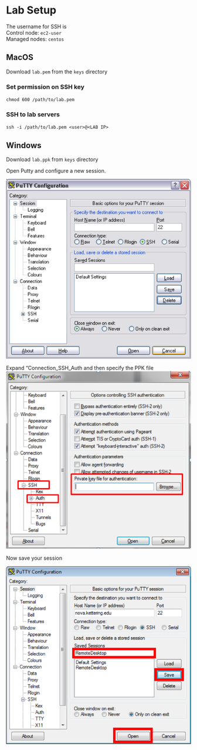 # Lab Setup 
The username for SSH is    
Control node: `ec2-user`   
Managed nodes: `centos`   

## MacOS 
Download `lab.pem` from the `keys` directory

### Set permission on SSH key 
```
chmod 600 /path/to/lab.pem
```

### SSH to lab servers 
```
ssh -i /path/to/lab.pem <user>@<LAB IP> 
```


## Windows 
Download `lab.ppk` from `keys` directory

Open Putty and configure a new session. 
  
![](index/C4EC1E64-175D-4C84-8C49-D938337FA35A.png)

Expand “Connection_SSH_Auth and then specify the PPK file 
![](index/6FFB137C-1AD8-48A1-97E6-F5F6DA4BC55B.png)

 Now save your session    

![](index/FD3BA694-FD69-4C86-8EAF-4D5FC813EABA.png)
